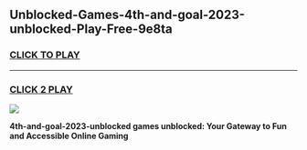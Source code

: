 
## Unblocked-Games-4th-and-goal-2023-unblocked-Play-Free-9e8ta
<h3>
<a href="https://premium76.site?title=4th-and-goal-2023-unblocked&ref=23A">CLICK TO PLAY</a></h3>
<hr>

<h3>
<a href="https://premium76.site?title=4th-and-goal-2023-unblocked&ref=23A">CLICK 2 PLAY</a>
  
</h3>

<a href="https://premium76.site?title=4th-and-goal-2023-unblocked&ref=23A"><img src="https://clearcache.store/games.png"></a>


**4th-and-goal-2023-unblocked games unblocked: Your Gateway to Fun and Accessible Online Gaming**
